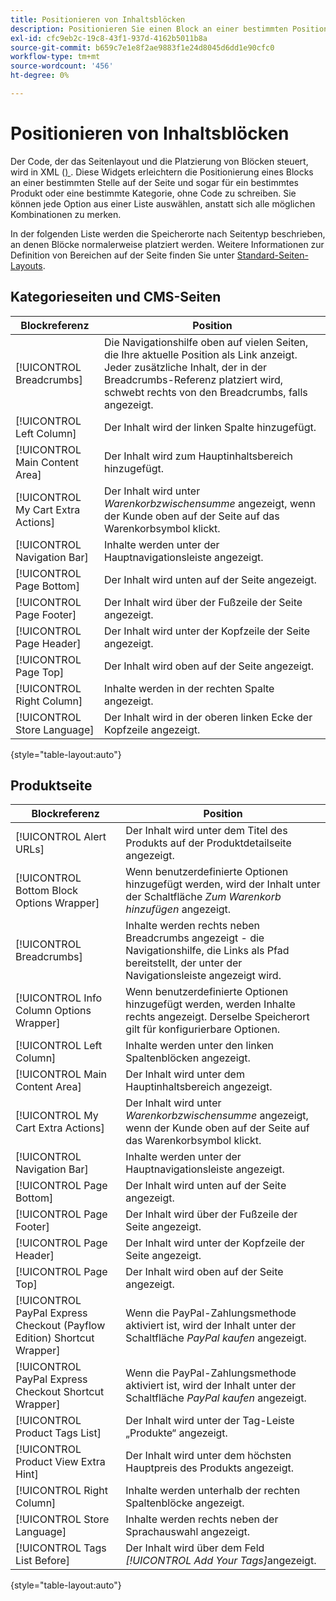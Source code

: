 ```yaml
---
title: Positionieren von Inhaltsblöcken
description: Positionieren Sie einen Block an einer bestimmten Position auf der Seite und sogar für ein bestimmtes Produkt oder eine bestimmte Kategorie, ohne Code zu schreiben
exl-id: cfc9eb2c-19c8-43f1-937d-4162b5011b8a
source-git-commit: b659c7e1e8f2ae9883f1e24d8045d6dd1e90cfc0
workflow-type: tm+mt
source-wordcount: '456'
ht-degree: 0%

---
```


# Positionieren von Inhaltsblöcken

Der Code, der das Seitenlayout und die Platzierung von Blöcken steuert, wird in XML ([) ](widgets.md). Diese Widgets erleichtern die Positionierung eines Blocks an einer bestimmten Stelle auf der Seite und sogar für ein bestimmtes Produkt oder eine bestimmte Kategorie, ohne Code zu schreiben. Sie können jede Option aus einer Liste auswählen, anstatt sich alle möglichen Kombinationen zu merken.

In der folgenden Liste werden die Speicherorte nach Seitentyp beschrieben, an denen Blöcke normalerweise platziert werden. Weitere Informationen zur Definition von Bereichen auf der Seite finden Sie unter [Standard-Seiten-Layouts](page-layout.md#standard-page-layouts).

## Kategorieseiten und CMS-Seiten

| Blockreferenz | Position |
|----------|-------- |
| [!UICONTROL Breadcrumbs] | Die Navigationshilfe oben auf vielen Seiten, die Ihre aktuelle Position als Link anzeigt. Jeder zusätzliche Inhalt, der in der Breadcrumbs-Referenz platziert wird, schwebt rechts von den Breadcrumbs, falls angezeigt. |
| [!UICONTROL Left Column] | Der Inhalt wird der linken Spalte hinzugefügt. |
| [!UICONTROL Main Content Area] | Der Inhalt wird zum Hauptinhaltsbereich hinzugefügt. |
| [!UICONTROL My Cart Extra Actions] | Der Inhalt wird unter _Warenkorbzwischensumme_ angezeigt, wenn der Kunde oben auf der Seite auf das Warenkorbsymbol klickt. |
| [!UICONTROL Navigation Bar] | Inhalte werden unter der Hauptnavigationsleiste angezeigt. |
| [!UICONTROL Page Bottom] | Der Inhalt wird unten auf der Seite angezeigt. |
| [!UICONTROL Page Footer] | Der Inhalt wird über der Fußzeile der Seite angezeigt. |
| [!UICONTROL Page Header] | Der Inhalt wird unter der Kopfzeile der Seite angezeigt. |
| [!UICONTROL Page Top] | Der Inhalt wird oben auf der Seite angezeigt. |
| [!UICONTROL Right Column] | Inhalte werden in der rechten Spalte angezeigt. |
| [!UICONTROL Store Language] | Der Inhalt wird in der oberen linken Ecke der Kopfzeile angezeigt. |

{style="table-layout:auto"}

## Produktseite

| Blockreferenz | Position |
|----------|-------- |
| [!UICONTROL Alert URLs] | Der Inhalt wird unter dem Titel des Produkts auf der Produktdetailseite angezeigt. |
| [!UICONTROL Bottom Block Options Wrapper] | Wenn benutzerdefinierte Optionen hinzugefügt werden, wird der Inhalt unter der Schaltfläche _Zum Warenkorb hinzufügen_ angezeigt. |
| [!UICONTROL Breadcrumbs] | Inhalte werden rechts neben Breadcrumbs angezeigt - die Navigationshilfe, die Links als Pfad bereitstellt, der unter der Navigationsleiste angezeigt wird. |
| [!UICONTROL Info Column Options Wrapper] | Wenn benutzerdefinierte Optionen hinzugefügt werden, werden Inhalte rechts angezeigt. Derselbe Speicherort gilt für konfigurierbare Optionen. |
| [!UICONTROL Left Column] | Inhalte werden unter den linken Spaltenblöcken angezeigt. |
| [!UICONTROL Main Content Area] | Der Inhalt wird unter dem Hauptinhaltsbereich angezeigt. |
| [!UICONTROL My Cart Extra Actions] | Der Inhalt wird unter _Warenkorbzwischensumme_ angezeigt, wenn der Kunde oben auf der Seite auf das Warenkorbsymbol klickt. |
| [!UICONTROL Navigation Bar] | Inhalte werden unter der Hauptnavigationsleiste angezeigt. |
| [!UICONTROL Page Bottom] | Der Inhalt wird unten auf der Seite angezeigt. |
| [!UICONTROL Page Footer] | Der Inhalt wird über der Fußzeile der Seite angezeigt. |
| [!UICONTROL Page Header] | Der Inhalt wird unter der Kopfzeile der Seite angezeigt. |
| [!UICONTROL Page Top] | Der Inhalt wird oben auf der Seite angezeigt. |
| [!UICONTROL PayPal Express Checkout (Payflow Edition) Shortcut Wrapper] | Wenn die PayPal-Zahlungsmethode aktiviert ist, wird der Inhalt unter der Schaltfläche _PayPal kaufen_ angezeigt. |
| [!UICONTROL PayPal Express Checkout Shortcut Wrapper] | Wenn die PayPal-Zahlungsmethode aktiviert ist, wird der Inhalt unter der Schaltfläche _PayPal kaufen_ angezeigt. |
| [!UICONTROL Product Tags List] | Der Inhalt wird unter der Tag-Leiste „Produkte“ angezeigt. |
| [!UICONTROL Product View Extra Hint] | Der Inhalt wird unter dem höchsten Hauptpreis des Produkts angezeigt. |
| [!UICONTROL Right Column] | Inhalte werden unterhalb der rechten Spaltenblöcke angezeigt. |
| [!UICONTROL Store Language] | Inhalte werden rechts neben der Sprachauswahl angezeigt. |
| [!UICONTROL Tags List Before] | Der Inhalt wird über dem Feld _[!UICONTROL Add Your Tags]_&#x200B;angezeigt. |

{style="table-layout:auto"}
